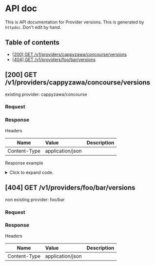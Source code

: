 # API doc

This is API documentation for Provider versions. This is generated by `httpdoc`. Don't edit by hand.

## Table of contents

- [[200] GET /v1/providers/cappyzawa/concourse/versions](#200-get-v1providerscappyzawaconcourseversions)
- [[404] GET /v1/providers/foo/bar/versions](#404-get-v1providersfoobarversions)


## [200] GET /v1/providers/cappyzawa/concourse/versions

existing provider: cappyzawa/concourse

### Request









### Response

Headers

| Name  | Value  | Description |
| ----- | :----- | :--------- |
| Content-Type | application/json |  |





Response example

<details>
<summary>Click to expand code.</summary>

```javascript
{"versions":[{"version":"0.1.0","protocols":["5.3"],"platforms":[{"os":"darwin","arch":"amd64"},{"os":"linux","arch":"amd64"}]},{"version":"0.0.5","protocols":["5.3"],"platforms":[{"os":"darwin","arch":"amd64"},{"os":"linux","arch":"amd64"}]}]}

```

</details>


## [404] GET /v1/providers/foo/bar/versions

non existing provider: foo/bar

### Request









### Response

Headers

| Name  | Value  | Description |
| ----- | :----- | :--------- |
| Content-Type | application/json |  |







